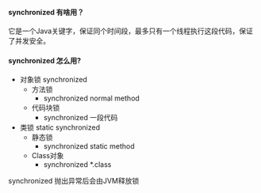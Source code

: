#### synchronized 有啥用？  
它是一个Java关键字，保证同个时间段，最多只有一个线程执行这段代码，保证了并发安全。

#### synchronized 怎么用?
* 对象锁 synchronized
   * 方法锁
      * synchronized normal method
   * 代码块锁
      * synchronized 一段代码
* 类锁 static synchronized
  * 静态锁
      * synchronized static method
  * Class对象
      * synchronized *.class

synchronized 抛出异常后会由JVM释放锁
